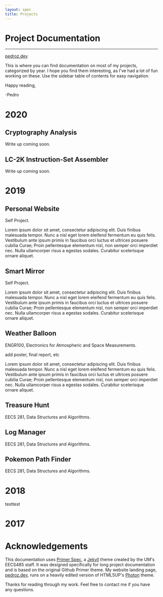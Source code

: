 ```yaml
---
layout: spec
title: Projects
---
```


Project Documentation
=======================

---

[pedroz.dev](https://pedroz.dev/)

This is where you can find documentation on most of my projects, categorized by year. I hope you find them interesting, as I've had a lot of fun working on these. Use the sidebar table of contents for easy navigation.

Happy reading,

-Pedro


2020
=======================

Cryptography Analysis
-----------------------
Write up coming soon.

LC-2K Instruction-Set Assembler
-----------------------
Write up coming soon.


2019
=======================

Personal Website
-----------------------
Self Project.

Lorem ipsum dolor sit amet, consectetur adipiscing elit. Duis finibus malesuada tempor. Nunc a nisl eget lorem eleifend fermentum eu quis felis. Vestibulum ante ipsum primis in faucibus orci luctus et ultrices posuere cubilia Curae; Proin pellentesque elementum nisl, non semper orci imperdiet nec. Nulla ullamcorper risus a egestas sodales. Curabitur scelerisque ornare aliquet.

Smart Mirror
-----------------------
Self Project.

Lorem ipsum dolor sit amet, consectetur adipiscing elit. Duis finibus malesuada tempor. Nunc a nisl eget lorem eleifend fermentum eu quis felis. Vestibulum ante ipsum primis in faucibus orci luctus et ultrices posuere cubilia Curae; Proin pellentesque elementum nisl, non semper orci imperdiet nec. Nulla ullamcorper risus a egestas sodales. Curabitur scelerisque ornare aliquet.

Weather Balloon
-----------------------
ENGR100, Electronics for Atmospheric and Space Measurements.

add poster, final report, etc

Lorem ipsum dolor sit amet, consectetur adipiscing elit. Duis finibus malesuada tempor. Nunc a nisl eget lorem eleifend fermentum eu quis felis. Vestibulum ante ipsum primis in faucibus orci luctus et ultrices posuere cubilia Curae; Proin pellentesque elementum nisl, non semper orci imperdiet nec. Nulla ullamcorper risus a egestas sodales. Curabitur scelerisque ornare aliquet.

Treasure Hunt
-----------------------
EECS 281, Data Structures and Algorithms.

Log Manager
-----------------------
EECS 281, Data Structures and Algorithms.

Pokemon Path Finder
-----------------------
EECS 281, Data Structures and Algorithms.


<!---###########################################################################
############################################################################--->

2018
=======================
testtest

<!---###########################################################################
############################################################################--->

2017
=======================



<!---###########################################################################
############################################################################--->

Acknowledgements
=======================
This documentation uses [Primer Spec](https://github.com/eecs485staff/primer-spec), a [Jekyll](https://github.com/jekyll/jekyll) theme created by the UM's EECS485 staff. It was designed specifically for long project documentation and is based on the original Github Primer theme. My website landing page, [pedroz.dev](https://pedroz.dev/), runs on a heavily edited version of HTML5UP's [Photon](https://html5up.net/photon) theme.

Thanks for reading through my work. Feel free to contact me if you have any questions.